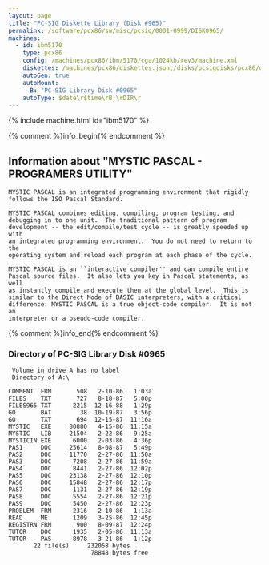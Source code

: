 ```yaml
---
layout: page
title: "PC-SIG Diskette Library (Disk #965)"
permalink: /software/pcx86/sw/misc/pcsig/0001-0999/DISK0965/
machines:
  - id: ibm5170
    type: pcx86
    config: /machines/pcx86/ibm/5170/cga/1024kb/rev3/machine.xml
    diskettes: /machines/pcx86/diskettes.json,/disks/pcsigdisks/pcx86/diskettes.json
    autoGen: true
    autoMount:
      B: "PC-SIG Library Disk #0965"
    autoType: $date\r$time\rB:\rDIR\r
---
```


{% include machine.html id="ibm5170" %}

{% comment %}info_begin{% endcomment %}

## Information about "MYSTIC PASCAL - PROGRAMERS UTILITY"

    MYSTIC PASCAL is an integrated programming environment that rigidly
    follows the ISO Pascal Standard.
    
    MYSTIC PASCAL combines editing, compiling, program testing, and
    debugging in to one unit.  The traditional pattern of program
    development -- the edit/compile/test cycle -- is greatly speeded up with
    an integrated programming environment.  You do not need to return to the
    operating system and reload each program at each phase of the cycle.
    
    MYSTIC PASCAL is an ``interactive compiler'' and can compile entire
    Pascal source files.  It also lets you key in Pascal statements, as well
    as instantly compile and execute then at the global level.  This is
    similar to the Direct Mode of BASIC interpreters, with a critical
    difference: MYSTIC PASCAL is a true object-code compiler.  It is not an
    interpreter or a pseudo-code compiler.
{% comment %}info_end{% endcomment %}


### Directory of PC-SIG Library Disk #0965

     Volume in drive A has no label
     Directory of A:\

    COMMENT  FRM       508   2-10-86   1:03a
    FILES    TXT       727   8-18-87   5:00p
    FILES965 TXT      2215  12-16-88   1:29p
    GO       BAT        38  10-19-87   3:56p
    GO       TXT       694  12-15-87  11:16a
    MYSTIC   EXE     80880   4-15-86  11:15a
    MYSTIC   LIB     21504   2-22-86   9:25a
    MYSTICIN EXE      6000   2-03-86   4:36p
    PAS1     DOC     25614   8-08-87   5:49p
    PAS2     DOC     11770   2-27-86  11:50a
    PAS3     DOC      7208   2-27-86  11:59a
    PAS4     DOC      8441   2-27-86  12:02p
    PAS5     DOC     23138   2-27-86  12:10p
    PAS6     DOC     15848   2-27-86  12:17p
    PAS7     DOC      1131   2-27-86  12:19p
    PAS8     DOC      5554   2-27-86  12:21p
    PAS9     DOC      5450   2-27-86  12:23p
    PROBLEM  FRM      2316   2-10-86   1:13a
    READ     ME       1209   3-25-86  12:45p
    REGISTRN FRM       900   8-09-87  12:24p
    TUTOR    DOC      1935   2-05-86  11:13a
    TUTOR    PAS      8978   3-21-86   1:12p
           22 file(s)     232058 bytes
                           78848 bytes free
